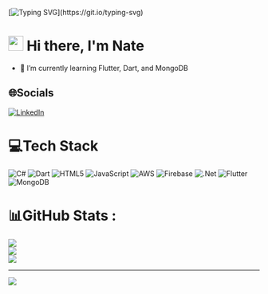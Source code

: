 [![Typing SVG](https://readme-typing-svg.herokuapp.com?font=Courier+new&color=%23808080&size=40&width=800&duration=6969&lines=Welcome+to+my+profile!)](https://git.io/typing-svg)
# <img src="https://raw.githubusercontent.com/iampavangandhi/iampavangandhi/master/gifs/Hi.gif" width="30px"> Hi there, I'm Nate


- 🌱 I’m currently learning Flutter, Dart, and MongoDB

## 🌐Socials
[![LinkedIn](https://img.shields.io/badge/LinkedIn-%230077B5.svg?logo=linkedin&logoColor=white)](https://linkedin.com/in/nathan-sitton-79a30048) 

# 💻Tech Stack
![C#](https://img.shields.io/badge/c%23-%23239120.svg?style=plastic&logo=c-sharp&logoColor=white) ![Dart](https://img.shields.io/badge/dart-%230175C2.svg?style=plastic&logo=dart&logoColor=white) ![HTML5](https://img.shields.io/badge/html5-%23E34F26.svg?style=plastic&logo=html5&logoColor=white) ![JavaScript](https://img.shields.io/badge/javascript-%23323330.svg?style=plastic&logo=javascript&logoColor=%23F7DF1E) ![AWS](https://img.shields.io/badge/AWS-%23FF9900.svg?style=plastic&logo=amazon-aws&logoColor=white) ![Firebase](https://img.shields.io/badge/firebase-%23039BE5.svg?style=plastic&logo=firebase) ![.Net](https://img.shields.io/badge/.NET-5C2D91?style=plastic&logo=.net&logoColor=white) ![Flutter](https://img.shields.io/badge/Flutter-%2302569B.svg?style=plastic&logo=Flutter&logoColor=white) ![MongoDB](https://img.shields.io/badge/MongoDB-%234ea94b.svg?style=plastic&logo=mongodb&logoColor=white)
# 📊GitHub Stats :
![](https://github-readme-stats-mocha-three-10.vercel.app/api?username=natesitton80&theme=radical&hide_border=false&include_all_commits=true&count_private=true)<br/>
![](https://github-readme-streak-stats.herokuapp.com/?user=natesitton80&theme=radical&hide_border=false)<br/>
![](https://github-readme-stats-mocha-three-10.vercel.app/api/top-langs/?username=natesitton80&theme=radical&hide_border=false&include_all_commits=true&count_private=true&layout=compact)

---
[![](https://visitcount.itsvg.in/api?id=natesitton80&icon=0&color=6)](https://visitcount.itsvg.in)
